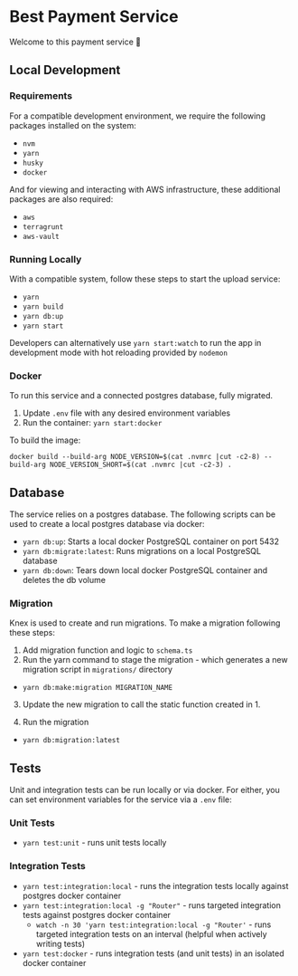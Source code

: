 # Best Payment Service

Welcome to this payment service 👋

## Local Development

### Requirements

For a compatible development environment, we require the following packages installed on the system:

- `nvm`
- `yarn`
- `husky`
- `docker`

And for viewing and interacting with AWS infrastructure, these additional packages are also required:

- `aws`
- `terragrunt`
- `aws-vault`

### Running Locally

With a compatible system, follow these steps to start the upload service:

- `yarn`
- `yarn build`
- `yarn db:up`
- `yarn start`

Developers can alternatively use `yarn start:watch` to run the app in development mode with hot reloading provided by `nodemon`

### Docker

To run this service and a connected postgres database, fully migrated.

1. Update `.env` file with any desired environment variables
2. Run the container: `yarn start:docker`

To build the image:

```shell
docker build --build-arg NODE_VERSION=$(cat .nvmrc |cut -c2-8) --build-arg NODE_VERSION_SHORT=$(cat .nvmrc |cut -c2-3) .
```

## Database

The service relies on a postgres database. The following scripts can be used to create a local postgres database via docker:

- `yarn db:up`: Starts a local docker PostgreSQL container on port 5432
- `yarn db:migrate:latest`: Runs migrations on a local PostgreSQL database
- `yarn db:down`: Tears down local docker PostgreSQL container and deletes the db volume

### Migration

Knex is used to create and run migrations. To make a migration following these steps:

1. Add migration function and logic to `schema.ts`
2. Run the yarn command to stage the migration - which generates a new migration script in `migrations/` directory

- `yarn db:make:migration MIGRATION_NAME`

3. Update the new migration to call the static function created in 1.

4. Run the migration

- `yarn db:migration:latest`

## Tests

Unit and integration tests can be run locally or via docker. For either, you can set environment variables for the service via a `.env` file:

### Unit Tests

- `yarn test:unit` - runs unit tests locally

### Integration Tests

- `yarn test:integration:local` - runs the integration tests locally against postgres docker container
- `yarn test:integration:local -g "Router"` - runs targeted integration tests against postgres docker container
  - `watch -n 30 'yarn test:integration:local -g "Router'` - runs targeted integration tests on an interval (helpful when actively writing tests)
- `yarn test:docker` - runs integration tests (and unit tests) in an isolated docker container
